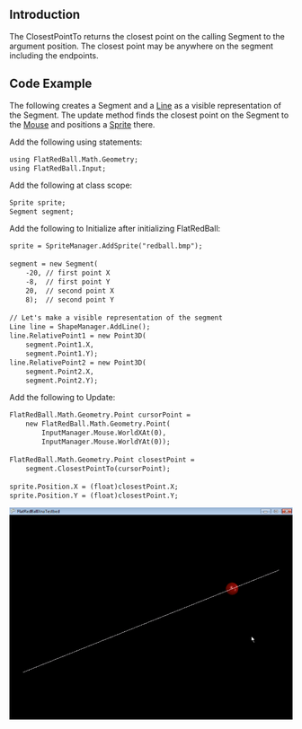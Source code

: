## Introduction

The ClosestPointTo returns the closest point on the calling Segment to the argument position. The closest point may be anywhere on the segment including the endpoints.

## Code Example

The following creates a Segment and a [Line](/frb/docs/index.php?title=FlatRedBall.Math.Geometry.Line.md "FlatRedBall.Math.Geometry.Line") as a visible representation of the Segment. The update method finds the closest point on the Segment to the [Mouse](/frb/docs/index.php?title=FlatRedBall.Input.Mouse.md "FlatRedBall.Input.Mouse") and positions a [Sprite](/frb/docs/index.php?title=Sprite.md "Sprite") there.

Add the following using statements:

    using FlatRedBall.Math.Geometry;
    using FlatRedBall.Input;

Add the following at class scope:

    Sprite sprite;
    Segment segment;

Add the following to Initialize after initializing FlatRedBall:

    sprite = SpriteManager.AddSprite("redball.bmp");

    segment = new Segment(
        -20, // first point X
        -8,  // first point Y
        20,  // second point X
        8);  // second point Y

    // Let's make a visible representation of the segment
    Line line = ShapeManager.AddLine();
    line.RelativePoint1 = new Point3D(
        segment.Point1.X,
        segment.Point1.Y);
    line.RelativePoint2 = new Point3D(
        segment.Point2.X,
        segment.Point2.Y);

Add the following to Update:

    FlatRedBall.Math.Geometry.Point cursorPoint =
        new FlatRedBall.Math.Geometry.Point(
            InputManager.Mouse.WorldXAt(0),
            InputManager.Mouse.WorldYAt(0));

    FlatRedBall.Math.Geometry.Point closestPoint =
        segment.ClosestPointTo(cursorPoint);

    sprite.Position.X = (float)closestPoint.X;
    sprite.Position.Y = (float)closestPoint.Y;

![ClosestPoint.png](/media/migrated_media-ClosestPoint.png)
